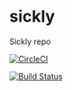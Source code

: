 # sickly
Sickly repo

[![CircleCI](https://circleci.com/gh/yousiftouma/sickly.svg?style=svg&circle-token=2db3dc94ad0ed60a19ba44584ec226031c835505)](https://circleci.com/gh/yousiftouma/sickly)

[![Build Status](https://dev.azure.com/sickly/sickly-api/_apis/build/status/sickly%20-%20CI?branchName=master)](https://dev.azure.com/sickly/sickly-api/_build/latest?definitionId=3&branchName=master)
